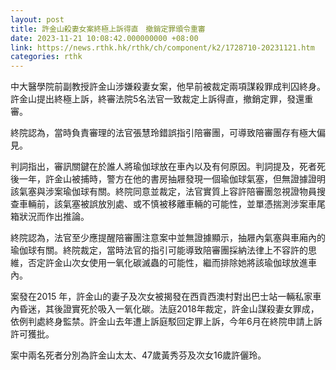 ```yaml
---
layout: post
title: 許金山殺妻女案終極上訴得直　撤銷定罪頒令重審
date: 2023-11-21 10:08:42.000000000 +08:00
link: https://news.rthk.hk/rthk/ch/component/k2/1728710-20231121.htm
categories: rthk
---
```


中大醫學院前副教授許金山涉嫌殺妻女案，他早前被裁定兩項謀殺罪成判囚終身。許金山提出終極上訴，終審法院5名法官一致裁定上訴得直，撤銷定罪，發還重審。

終院認為，當時負責審理的法官張慧玲錯誤指引陪審團，可導致陪審團存有極大偏見。

判詞指出，審訊關鍵在於誰人將瑜伽球放在車內以及有何原因。判詞提及，死者死後一年，許金山被捕時，警方在他的書房抽屜發現一個瑜伽球氣塞，但無證據證明該氣塞與涉案瑜伽球有關。終院同意並裁定，法官實質上容許陪審團忽視證物員搜查車輛前，該氣塞被誤放別處、或不慎被移離車輛的可能性，並單憑揣測涉案車尾箱狀況而作出推論。

終院認為，法官至少應提醒陪審團注意案中並無證據顯示，抽屜內氣塞與車廂內的瑜伽球有關。終院裁定，當時法官的指引可能導致陪審團採納法律上不容許的思維，否定許金山次女使用一氧化碳滅蟲的可能性，繼而排除她將該瑜伽球放進車內。

案發在2015 年，許金山的妻子及次女被揭發在西貢西澳村對出巴士站一輛私家車內昏迷，其後證實死於吸入一氧化碳。法庭2018年裁定，許金山謀殺妻女罪成，依例判處終身監禁。許金山去年遭上訴庭駁回定罪上訴，今年6月在終院申請上訴許可獲批。

案中兩名死者分別為許金山太太、47歲黃秀芬及次女16歲許儷玲。
